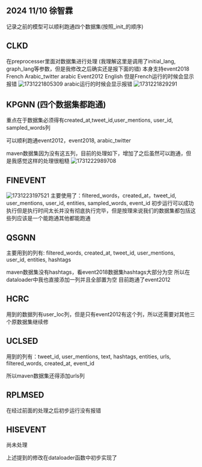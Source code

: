 ## 2024 11/10 徐智霖 

记录之前的模型可以顺利跑通四个数据集(按照_init_的顺序)

## CLKD 
在preprocesser里面对数据集进行处理 (我理解这里是调用了initial_lang, graph_lang等参数，但是我修改之后确实还是报下面的错)
本身支持event2018 French
Arabic_twitter arabic
Event2012  English
但是French运行的时候会显示报错
![1731221805309](image/SocialED/1731221805309.png)
arabic运行的时候会显示报错
![1731221829291](image/SocialED/1731221829291.png)

## KPGNN (四个数据集都跑通)
重点在于数据集必须得有created_at,tweet_id,user_mentions, user_id, sampled_words列

可以顺利跑通event2012，event2018, arabic_twitter

maven数据集因为没有这五列，目前的处理如下，增加了之后虽然可以跑通，但是我感觉这样的处理很粗糙
![1731222989708](image/SocialED/1731222989708.png)

## FINEVENT
![1731223197521](image/SocialED/1731223197521.png)
主要使用了：filtered_words，created_at，tweet_id, user_mentions, user_id, entities, sampled_words, event_id
初步运行可以成功执行但是执行时间太长并没有彻底执行完毕，但是按理来说我们的数据集都包括这些列应该是一个能跑通其他都能跑通

## QSGNN
主要用到的列有: filtered_words, created_at, tweet_id, user_mentions, user_id, entities, hashtags

maven数据集没有hashtags，看event2018数据集hashtags大部分为空
所以在dataloader中我也直接添加一列并且全部置为空
目前跑通了event2012

## HCRC

用到的数据列有user_loc列，但是只有event2012有这个列，所以还需要对其他三个原数据集继续修


## UCLSED
用到的列有：tweet_id, user_mentions, text, hashtags, entities, urls, filtered_words, created_at, event_id

所以maven数据集还得添加urls列

## RPLMSED
在经过前面的处理之后初步运行没有报错

## HISEVENT
尚未处理




上述提到的修改在dataloader函数中初步实现了